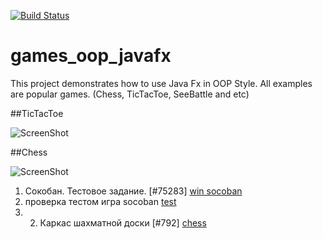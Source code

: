 [![Build Status](https://travis-ci.org/peterarsentev/games_oop_javafx.svg?branch=master)](https://travis-ci.org/peterarsentev/games_oop_javafx)

# games_oop_javafx
This project demonstrates how to use Java Fx in OOP Style. 
All examples are popular games. (Chess, TicTacToe, SeeBattle and etc)

##TicTacToe

![ScreenShot](images/TicTacToe.png)

##Chess

![ScreenShot](images/Chess.png)
1. Сокобан. Тестовое задание. [#75283]
[win socoban](https://github.com/as310788/games_oop_javafx/blob/master/images/win%20socoban.png)
2. проверка тестом игра socoban
[test](https://github.com/as310788/games_oop_javafx/blob/master/images/test%20socoban.png)
3. 2. Каркас шахматной доски [#792]
[chess](https://github.com/as310788/games_oop_javafx/blob/master/images/logic.png)
